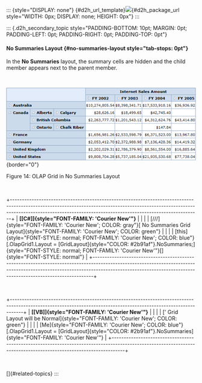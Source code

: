 ::: {style="DISPLAY: none"}
[](ms-xhelp:///?Id=d2h_url_template){#d2h_url_template}![](!package_url!){#d2h_package_url style="WIDTH: 0px; DISPLAY: none; HEIGHT: 0px"}
:::

::: {.d2h_secondary_topic style="PADDING-BOTTOM: 10pt; MARGIN: 0pt; PADDING-LEFT: 0pt; PADDING-RIGHT: 0pt; PADDING-TOP: 0pt"}
#### No Summaries Layout {#no-summaries-layout style="tab-stops: 0pt"}

In the **No Summaries** layout, the summary cells are hidden and the child member appears next to the parent member.

 

![](ImagesExt/image46_20.png){border="0"}

Figure 14: OLAP Grid in No Summaries Layout

 

+------------------------------------------------------------------------------------------------------------------------------------------------------------------------------------------------------------------------------------------+
| **[\[C#\]]{style="FONT-FAMILY: 'Courier New'"}**                                                                                                                                                                                         |
|                                                                                                                                                                                                                                          |
| [///]{style="FONT-FAMILY: 'Courier New'; COLOR: gray"}[ No Summaries Grid Layout]{style="FONT-FAMILY: 'Courier New'; COLOR: green"}                                                                                                      |
|                                                                                                                                                                                                                                          |
| [this]{style="FONT-STYLE: normal; FONT-FAMILY: 'Courier New'; COLOR: blue"}[.OlapGrid1.Layout = [GridLayout]{style="COLOR: #2b91af"}.NoSummaries;]{style="FONT-STYLE: normal; FONT-FAMILY: 'Courier New'"}[]{style="FONT-STYLE: normal"} |
+------------------------------------------------------------------------------------------------------------------------------------------------------------------------------------------------------------------------------------------+

 

+-----------------------------------------------------------------------------------------------------------------------------------------------------------------+
| **[\[VB\]]{style="FONT-FAMILY: 'Courier New'"}**                                                                                                                |
|                                                                                                                                                                 |
| [\' Grid Layout will be Normal]{style="FONT-FAMILY: 'Courier New'; COLOR: green"}                                                                               |
|                                                                                                                                                                 |
| [Me]{style="FONT-FAMILY: 'Courier New'; COLOR: blue"}[.OlapGrid1.Layout = [GridLayout]{style="COLOR: #2b91af"}.NoSummaries]{style="FONT-FAMILY: 'Courier New'"} |
+-----------------------------------------------------------------------------------------------------------------------------------------------------------------+

 

[]{#related-topics}
:::
